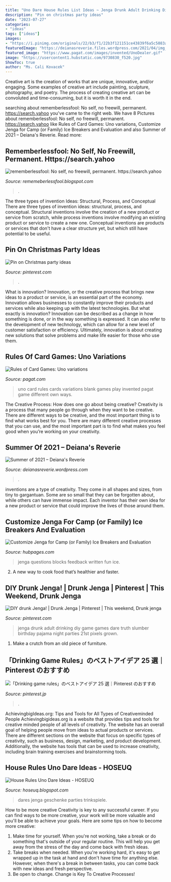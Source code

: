 ```yaml
---
title: "Uno Dare House Rules List Ideas ~ Jenga Drunk Adult Drinking Diy Game Games Dare Truth Slumber Birthday Pajama Night Parties 21st Pixels Grown"
description: "Pin on christmas party ideas"
date: "2023-07-27"
categories:
- "ideas"
tags: ["ideas"]
images:
- "https://i.pinimg.com/originals/22/b3/f1/22b3f121151ce43839f6a5c5083a32b7.jpg"
featuredImage: "https://deianasreverie.files.wordpress.com/2021/04/img_20210319_143334-1.jpg?strip=info&amp;w=2000"
featured_image: "https://www.pagat.com/images/invented/UnoDealer.gif"
image: "https://usercontent1.hubstatic.com/9730830_f520.jpg"
ShowToc: true
author: "Ms. Cali Kovacek"
---
```



Creative art is the creation of works that are unique, innovative, and/or engaging. Some examples of creative art include painting, sculpture, photography, and poetry. The process of creating creative art can be convoluted and time-consuming, but it is worth it in the end.

	

		
searching about rememberlessfool: No self, no freewill, permanent. https://search.yahoo you've came to the right web. We have 8 Pictures about rememberlessfool: No self, no freewill, permanent. https://search.yahoo like Rules of Card Games: Uno variations, Customize Jenga for Camp (or Family) Ice Breakers and Evaluation and also Summer of 2021 – Deiana&#039;s Reverie. Read more:
		
    
## Rememberlessfool: No Self, No Freewill, Permanent. Https://search.yahoo

<img loading=lazy src="http://cdn.putlockers.dance/MV5BMjQ2NDMwMTY3MF5BMl5BanBnXkFtZTgwNDg5OTc1NjM@._V1_SX300.jpg" onerror="this.onerror=null;this.src='https://tse3.mm.bing.net/th?id=OIP.fnRhj9MmkBLsBNUWz298MAAAAA&amp;pid=15.1';" alt="rememberlessfool: No self, no freewill, permanent. https://search.yahoo">

_Source: rememeberlessfool.blogspot.com_

>. 

	

The three types of invention Ideas: Structural, Process, and Conceptual
There are three types of invention ideas: structural, process, and conceptual. Structural inventions involve the creation of a new product or service from scratch, while process inventions involve modifying an existing product or service to create a new one. Conceptual inventions are products or services that don't have a clear structure yet, but which still have potential to be useful.

    
## Pin On Christmas Party Ideas

<img loading=lazy src="https://i.pinimg.com/originals/52/48/c4/5248c4edbd0df970cc82fa6ad8c81ab5.jpg" onerror="this.onerror=null;this.src='https://tse3.mm.bing.net/th?id=OIP.7XpVQzuKCREV1AeODsvHwAHaGh&amp;pid=15.1';" alt="Pin on Christmas party ideas">

_Source: pinterest.com_

>. 

	

What is innovation?
Innovation, or the creative process that brings new ideas to a product or service, is an essential part of the economy. Innovation allows businesses to constantly improve their products and services while also keeping up with the latest technologies. But what exactly is innovation?
Innovation can be described as a change in how something is done, or in the way something is expressed. It can also refer to the development of new technology, which can allow for a new level of customer satisfaction or efficiency. Ultimately, innovation is about creating new solutions that solve problems and make life easier for those who use them.

    
## Rules Of Card Games: Uno Variations

<img loading=lazy src="https://www.pagat.com/images/invented/UnoDealer.gif" onerror="this.onerror=null;this.src='https://tse3.mm.bing.net/th?id=OIP.IY_nsWviHNP5zwOcSr2Q-gAAAA&amp;pid=15.1';" alt="Rules of Card Games: Uno variations">

_Source: pagat.com_

>uno card rules cards variations blank games play invented pagat game different own ways. 

	

The Creative Process: How does one go about being creative?
Creativity is a process that many people go through when they want to be creative. There are different ways to be creative, and the most important thing is to find what works best for you. There are many different creative processes that you can use, and the most important part is to find what makes you feel good when you’re working on your creativity.

    
## Summer Of 2021 – Deiana&#039;s Reverie

<img loading=lazy src="https://deianasreverie.files.wordpress.com/2021/04/img_20210319_143334-1.jpg?strip=info&amp;w=2000" onerror="this.onerror=null;this.src='https://tse3.mm.bing.net/th?id=OIP.FEBzsg8MujZmR64U9LAdtQHaJ3&amp;pid=15.1';" alt="Summer of 2021 – Deiana&#039;s Reverie">

_Source: deianasreverie.wordpress.com_

>. 

	

inventions are a type of creativity. They come in all shapes and sizes, from tiny to gargantuan. Some are so small that they can be forgotten about, while others can have immense impact. Each inventor has their own idea for a new product or service that could improve the lives of those around them.

    
## Customize Jenga For Camp (or Family) Ice Breakers And Evaluation

<img loading=lazy src="https://usercontent1.hubstatic.com/9730830_f520.jpg" onerror="this.onerror=null;this.src='https://tse3.mm.bing.net/th?id=OIP.UOa1dmi6Bvx0ZVWVqO8SOwHaHc&amp;pid=15.1';" alt="Customize Jenga for Camp (or Family) Ice Breakers and Evaluation">

_Source: hubpages.com_

>jenga questions blocks feedback written fun ice. 

	

2. A new way to cook food that’s healthier and faster.

    
## DIY Drunk Jenga! | Drunk Jenga | Pinterest | This Weekend, Drunk Jenga

<img loading=lazy src="https://s-media-cache-ak0.pinimg.com/736x/13/64/f9/1364f94a05eeac55fbb0e97b3b4dfc19--jenga-drinking-game-jenga-game.jpg" onerror="this.onerror=null;this.src='https://tse4.mm.bing.net/th?id=OIP.Hau9wblIUzRAFHyinEh0VgHaJ4&amp;pid=15.1';" alt="DIY drunk Jenga! | Drunk Jenga | Pinterest | This weekend, Drunk jenga">

_Source: pinterest.com_

>jenga drunk adult drinking diy game games dare truth slumber birthday pajama night parties 21st pixels grown. 

	

1. Make a crutch from an old piece of furniture.

    
## 「Drinking Game Rules」のベストアイデア 25 選｜Pinterest のおすすめ

<img loading=lazy src="https://i.pinimg.com/originals/11/fb/75/11fb753e88158fefe65d73b344f07b59.jpg" onerror="this.onerror=null;this.src='https://tse2.mm.bing.net/th?id=OIP.rMaa3T5hCk1a7SilHf9qzAHaJ9&amp;pid=15.1';" alt="「Drinking game rules」のベストアイデア 25 選｜Pinterest のおすすめ">

_Source: pinterest.jp_

>. 

	

AchievingbigIdeas.org: Tips and Tools for All Types of Creativeminded People
Achievingbigideas.org is a website that provides tips and tools for creative minded people of all levels of creativity. The website has an overall goal of helping people move from ideas to actual products or services. There are different sections on the website that focus on specific types of creativity, such as business, design, marketing, and product development. Additionally, the website has tools that can be used to increase creativity, including brain training exercises and brainstorming tools.

    
## House Rules Uno Dare Ideas - HOSEUQ

<img loading=lazy src="https://i.pinimg.com/originals/22/b3/f1/22b3f121151ce43839f6a5c5083a32b7.jpg" onerror="this.onerror=null;this.src='https://tse2.mm.bing.net/th?id=OIP.667uThoIwu5-j6zQB4712QHaJ4&amp;pid=15.1';" alt="House Rules Uno Dare Ideas - HOSEUQ">

_Source: hoseuq.blogspot.com_

>dares jenga geschenke parties trinkspiele. 

	

How to be more creative
Creativity is key to any successful career. If you can find ways to be more creative, your work will be more valuable and you'll be able to achieve your goals. Here are some tips on how to become more creative: 
1. Make time for yourself. When you're not working, take a break or do something that's outside of your regular routine. This will help you get away from the stress of the day and come back with fresh ideas. 
2. Take breaks when needed. When you're working hard, it's easy to get wrapped up in the task at hand and don't have time for anything else. However, when there's a break in between tasks, you can come back with new ideas and fresh perspective. 
3. Be open to change. Change is Key To Creative Processes!

